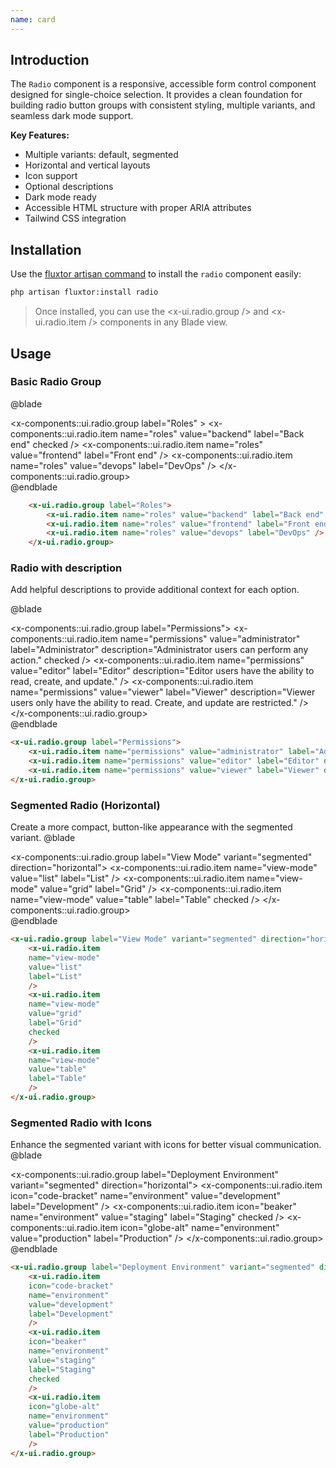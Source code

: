 ```yaml
---
name: card
---
```


## Introduction

The `Radio` component is a responsive, accessible form control component designed for single-choice selection. It provides a clean foundation for building radio button groups with consistent styling, multiple variants, and seamless dark mode support.

**Key Features:**
- Multiple variants: default, segmented
- Horizontal and vertical layouts
- Icon support
- Optional descriptions
- Dark mode ready
- Accessible HTML structure with proper ARIA attributes
- Tailwind CSS integration

## Installation

Use the [fluxtor artisan command](/docs/cli-reference#fluxtorinstall) to install the `radio` component easily:

```bash
php artisan fluxtor:install radio
```

> Once installed, you can use the <x-ui.radio.group /> and <x-ui.radio.item /> components in any Blade view.

## Usage

### Basic Radio Group
@blade
<x-demo>
    <div class="w-full">
        <x-components::ui.radio.group label="Roles" >
            <x-components::ui.radio.item name="roles" value="backend" label="Back end" checked />
            <x-components::ui.radio.item name="roles" value="frontend" label="Front end" />
            <x-components::ui.radio.item name="roles" value="devops" label="DevOps" />
        </x-components::ui.radio.group>
    </div>
</x-demo>
@endblade

```html
    <x-ui.radio.group label="Roles">
        <x-ui.radio.item name="roles" value="backend" label="Back end" checked />
        <x-ui.radio.item name="roles" value="frontend" label="Front end" />
        <x-ui.radio.item name="roles" value="devops" label="DevOps" />
    </x-ui.radio.group>
```

### Radio with description

Add helpful descriptions to provide additional context for each option.

@blade
<x-demo>
    <div class="w-full">
        <x-components::ui.radio.group label="Permissions">
            <x-components::ui.radio.item name="permissions" value="administrator" label="Administrator" description="Administrator users can perform any action." checked />
            <x-components::ui.radio.item name="permissions" value="editor" label="Editor" description="Editor users have the ability to read, create, and update." />
            <x-components::ui.radio.item name="permissions" value="viewer" label="Viewer" description="Viewer users only have the ability to read. Create, and update are restricted." />
        </x-components::ui.radio.group>
    </div>
</x-demo>
@endblade

```html
<x-ui.radio.group label="Permissions">
    <x-ui.radio.item name="permissions" value="administrator" label="Administrator" description="Administrator users can perform any action." checked />
    <x-ui.radio.item name="permissions" value="editor" label="Editor" description="Editor users have the ability to read, create, and update." />
    <x-ui.radio.item name="permissions" value="viewer" label="Viewer" description="Viewer users only have the ability to read. Create, and update are restricted." />
</x-ui.radio.group>
```


### Segmented Radio (Horizontal)
Create a more compact, button-like appearance with the segmented variant.
@blade
<x-demo>
    <div class="w-full max-w-md mx-auto">
        <x-components::ui.radio.group label="View Mode"  variant="segmented" direction="horizontal">
            <x-components::ui.radio.item
            name="view-mode"
            value="list"
            label="List"
            />
            <x-components::ui.radio.item
            name="view-mode"
            value="grid"
            label="Grid"
            />
            <x-components::ui.radio.item
            name="view-mode"
            value="table"
            label="Table"
            checked
            />
        </x-components::ui.radio.group>
    </div>
</x-demo>
@endblade

```html
<x-ui.radio.group label="View Mode" variant="segmented" direction="horizontal">
    <x-ui.radio.item
    name="view-mode"
    value="list"
    label="List"
    />
    <x-ui.radio.item
    name="view-mode"
    value="grid"
    label="Grid"
    checked
    />
    <x-ui.radio.item
    name="view-mode"
    value="table"
    label="Table"
    />
</x-ui.radio.group>
```

### Segmented Radio with Icons
Enhance the segmented variant with icons for better visual communication.
@blade
<x-demo>
    <div class="w-full max-w-md mx-auto">
        <x-components::ui.radio.group label="Deployment Environment" variant="segmented" direction="horizontal">
            <x-components::ui.radio.item
            icon="code-bracket"
            name="environment"
            value="development"
            label="Development"
            />
            <x-components::ui.radio.item
            icon="beaker"
            name="environment"
            value="staging"
            label="Staging"
            checked
            />
            <x-components::ui.radio.item
            icon="globe-alt"
            name="environment"
            value="production"
            label="Production"
            />
        </x-components::ui.radio.group>
    </div>
</x-demo>
@endblade


```html
<x-ui.radio.group label="Deployment Environment" variant="segmented" direction="horizontal">
    <x-ui.radio.item
    icon="code-bracket"
    name="environment"
    value="development"
    label="Development"
    />
    <x-ui.radio.item
    icon="beaker"
    name="environment"
    value="staging"
    label="Staging"
    checked
    />
    <x-ui.radio.item
    icon="globe-alt"
    name="environment"
    value="production"
    label="Production"
    />
</x-ui.radio.group>
```